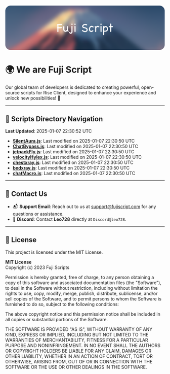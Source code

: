 ![Banner](.github/b.webp)

# 🌍 **We are Fuji Script**

Our global team of developers is dedicated to creating powerful, open-source scripts for Rise Client, designed to enhance your experience and unlock new possibilities! 🌟

---
<!-- SCRIPTS_NAVIGATION_START -->
## 📂 **Scripts Directory Navigation**

**Last Updated**: 2025-01-07 22:30:52 UTC

- **[SilentAura.js](scripts/SilentAura.js)**: Last modified on 2025-01-07 22:30:50 UTC
- **[ChatBypass.js](scripts/ChatBypass.js)**: Last modified on 2025-01-07 22:30:50 UTC
- **[jetpackFly.js](scripts/jetpackFly.js)**: Last modified on 2025-01-07 22:30:50 UTC
- **[velocityHylex.js](scripts/velocityHylex.js)**: Last modified on 2025-01-07 22:30:50 UTC
- **[chestxray.js](scripts/chestxray.js)**: Last modified on 2025-01-07 22:30:50 UTC
- **[bedxray.js](scripts/bedxray.js)**: Last modified on 2025-01-07 22:30:50 UTC
- **[chatMacro.js](scripts/chatMacro.js)**: Last modified on 2025-01-07 22:30:50 UTC

<!-- SCRIPTS_NAVIGATION_END -->

---

## 💬 **Contact Us**  
- 📬 **Support Email**: Reach out to us at [support@fujiscript.com](mailto:support@fujiscript.com) for any questions or assistance.  
- 💬 **Discord**: Contact **Leo728** directly at `Discord@leo728`.

---

## 📜 **License**

This project is licensed under the MIT License.  

**MIT License**  
Copyright (c) 2023 Fuji Scripts  

Permission is hereby granted, free of charge, to any person obtaining a copy of this software and associated documentation files (the "Software"), to deal in the Software without restriction, including without limitation the rights to use, copy, modify, merge, publish, distribute, sublicense, and/or sell copies of the Software, and to permit persons to whom the Software is furnished to do so, subject to the following conditions:  

The above copyright notice and this permission notice shall be included in all copies or substantial portions of the Software.  

THE SOFTWARE IS PROVIDED "AS IS", WITHOUT WARRANTY OF ANY KIND, EXPRESS OR IMPLIED, INCLUDING BUT NOT LIMITED TO THE WARRANTIES OF MERCHANTABILITY, FITNESS FOR A PARTICULAR PURPOSE AND NONINFRINGEMENT. IN NO EVENT SHALL THE AUTHORS OR COPYRIGHT HOLDERS BE LIABLE FOR ANY CLAIM, DAMAGES OR OTHER LIABILITY, WHETHER IN AN ACTION OF CONTRACT, TORT OR OTHERWISE, ARISING FROM, OUT OF OR IN CONNECTION WITH THE SOFTWARE OR THE USE OR OTHER DEALINGS IN THE SOFTWARE.  
